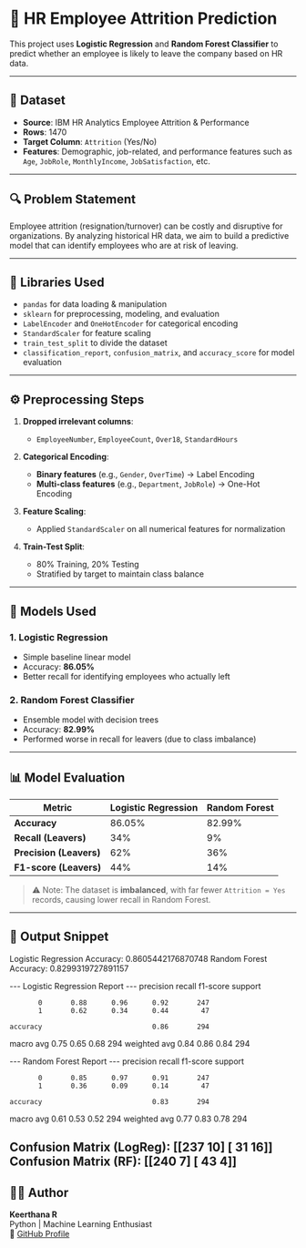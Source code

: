 # 💼 HR Employee Attrition Prediction

This project uses **Logistic Regression** and **Random Forest Classifier** to predict whether an employee is likely to leave the company based on HR data.

---

## 📂 Dataset

- **Source**: IBM HR Analytics Employee Attrition & Performance
- **Rows**: 1470  
- **Target Column**: `Attrition` (Yes/No)
- **Features**: Demographic, job-related, and performance features such as `Age`, `JobRole`, `MonthlyIncome`, `JobSatisfaction`, etc.

---

## 🔍 Problem Statement

Employee attrition (resignation/turnover) can be costly and disruptive for organizations. By analyzing historical HR data, we aim to build a predictive model that can identify employees who are at risk of leaving.

---

## 🧪 Libraries Used

- `pandas` for data loading & manipulation  
- `sklearn` for preprocessing, modeling, and evaluation  
- `LabelEncoder` and `OneHotEncoder` for categorical encoding  
- `StandardScaler` for feature scaling  
- `train_test_split` to divide the dataset  
- `classification_report`, `confusion_matrix`, and `accuracy_score` for model evaluation  

---

## ⚙️ Preprocessing Steps

1. **Dropped irrelevant columns**:  
   - `EmployeeNumber`, `EmployeeCount`, `Over18`, `StandardHours`

2. **Categorical Encoding**:
   - **Binary features** (e.g., `Gender`, `OverTime`) → Label Encoding
   - **Multi-class features** (e.g., `Department`, `JobRole`) → One-Hot Encoding

3. **Feature Scaling**:
   - Applied `StandardScaler` on all numerical features for normalization

4. **Train-Test Split**:
   - 80% Training, 20% Testing  
   - Stratified by target to maintain class balance

---

## 🧠 Models Used

### 1. **Logistic Regression**
- Simple baseline linear model
- Accuracy: **86.05%**
- Better recall for identifying employees who actually left

### 2. **Random Forest Classifier**
- Ensemble model with decision trees
- Accuracy: **82.99%**
- Performed worse in recall for leavers (due to class imbalance)

---

## 📊 Model Evaluation

| Metric             | Logistic Regression | Random Forest |
|-------------------|---------------------|---------------|
| **Accuracy**       | 86.05%              | 82.99%        |
| **Recall (Leavers)** | 34%                | 9%            |
| **Precision (Leavers)** | 62%            | 36%           |
| **F1-score (Leavers)** | 44%             | 14%           |

> ⚠️ Note: The dataset is **imbalanced**, with far fewer `Attrition = Yes` records, causing lower recall in Random Forest.

---
## 🧾 Output Snippet


Logistic Regression Accuracy: 0.8605442176870748
Random Forest Accuracy: 0.8299319727891157

--- Logistic Regression Report ---
              precision    recall  f1-score   support

           0       0.88      0.96      0.92       247
           1       0.62      0.34      0.44        47

    accuracy                           0.86       294
   macro avg       0.75      0.65      0.68       294
weighted avg       0.84      0.86      0.84       294


--- Random Forest Report ---
              precision    recall  f1-score   support

           0       0.85      0.97      0.91       247
           1       0.36      0.09      0.14        47

    accuracy                           0.83       294
   macro avg       0.61      0.53      0.52       294
weighted avg       0.77      0.83      0.78       294

Confusion Matrix (LogReg):
 [[237  10]
 [ 31  16]]
Confusion Matrix (RF):
 [[240   7]
 [ 43   4]]
---
## 🙋‍♀️ Author

**Keerthana R**  
Python | Machine Learning Enthusiast   
🔗 [GitHub Profile](https://github.com/keerthanas0714/AI-Projects)